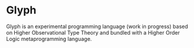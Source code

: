 # Glyph

Glyph is an experimental programming language (work in progress) based on
Higher Observational Type Theory and bundled with a Higher Order Logic
metaprogramming language.
